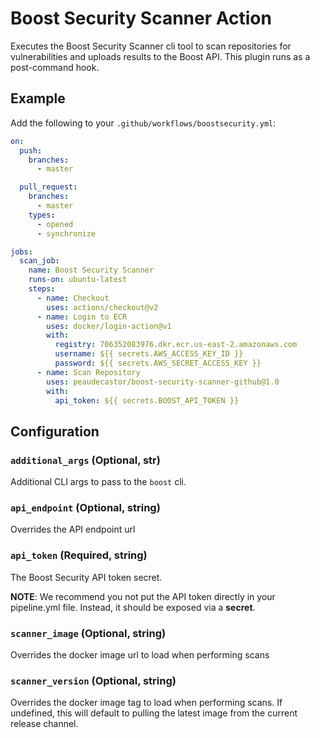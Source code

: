 # Boost Security Scanner Action

Executes the Boost Security Scanner cli tool to scan repositories for
vulnerabilities and uploads results to the Boost API. This plugin
runs as a post-command hook.

## Example

Add the following to your `.github/workflows/boostsecurity.yml`:

```yml
on:
  push:
    branches:
      - master

  pull_request:
    branches:
      - master
    types:
      - opened
      - synchronize

jobs:
  scan_job:
    name: Boost Security Scanner
    runs-on: ubuntu-latest
    steps:
      - name: Checkout
        uses: actions/checkout@v2
      - name: Login to ECR
        uses: docker/login-action@v1
        with:
          registry: 706352083976.dkr.ecr.us-east-2.amazonaws.com
          username: ${{ secrets.AWS_ACCESS_KEY_ID }}
          password: ${{ secrets.AWS_SECRET_ACCESS_KEY }}
      - name: Scan Repository
        uses: peaudecastor/boost-security-scanner-github@1.0
        with:
          api_token: ${{ secrets.BOOST_API_TOKEN }}
```

## Configuration

### `additional_args` (Optional, str)

Additional CLI args to pass to the `boost` cli.

### `api_endpoint` (Optional, string)

Overrides the API endpoint url

### `api_token` (Required, string)

The Boost Security API token secret.

**NOTE**: We recommend you not put the API token directly in your pipeline.yml
file. Instead, it should be exposed via a **secret**.

### `scanner_image` (Optional, string)

Overrides the docker image url to load when performing scans

### `scanner_version` (Optional, string)

Overrides the docker image tag to load when performing scans. If undefined,
this will default to pulling the latest image from the current release channel.


